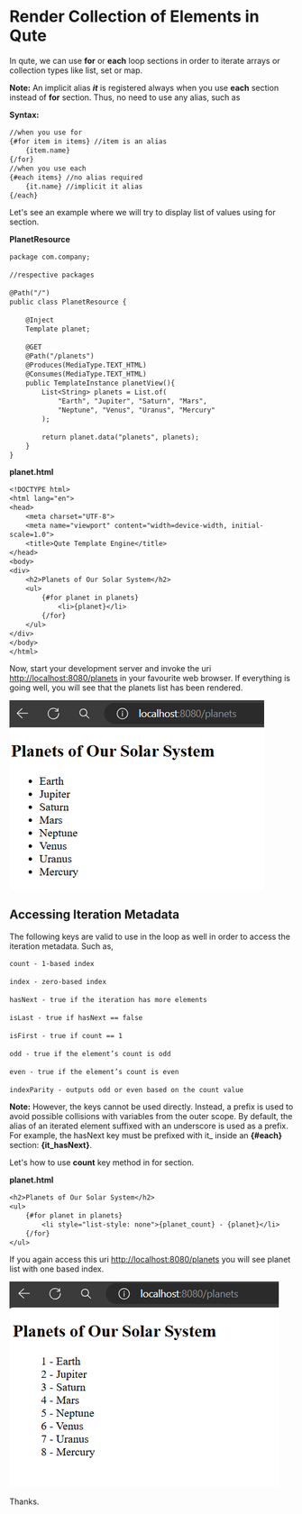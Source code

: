 # Render Collection of Elements in Qute

In qute, we can use **for** or **each** loop sections in order to iterate arrays or collection types like list, set or map.

**Note:** An implicit alias ***it*** is registered always when you use **each** section instead of **for** section. Thus, no need to use any alias, such as

**Syntax:**

```
//when you use for
{#for item in items} //item is an alias
    {item.name}
{/for}
//when you use each
{#each items} //no alias required
    {it.name} //implicit it alias
{/each}
```

Let's see an example where we will try to display list of values using for section.

**PlanetResource**

```
package com.company;

//respective packages

@Path("/")
public class PlanetResource {

    @Inject
    Template planet;

    @GET
    @Path("/planets")
    @Produces(MediaType.TEXT_HTML)
    @Consumes(MediaType.TEXT_HTML)
    public TemplateInstance planetView(){
        List<String> planets = List.of(
            "Earth", "Jupiter", "Saturn", "Mars",
            "Neptune", "Venus", "Uranus", "Mercury"
        );
        
        return planet.data("planets", planets);
    }
}
```

**planet.html**

```
<!DOCTYPE html>
<html lang="en">
<head>
    <meta charset="UTF-8">
    <meta name="viewport" content="width=device-width, initial-scale=1.0">
    <title>Qute Template Engine</title>
</head>
<body>
<div>
    <h2>Planets of Our Solar System</h2>
    <ul>
        {#for planet in planets}
            <li>{planet}</li>
        {/for}
    </ul>
</div>
</body>
</html>
```

Now, start your development server and invoke the uri [http://localhost:8080/planets](http://localhost:8080/planets) in your favourite web browser. If everything is going well, you will see that the planets list has been rendered.

![alt text](image1.png)

## Accessing Iteration Metadata

The following keys are valid to use in the loop as well in order to access the iteration metadata. Such as,


```
count - 1-based index

index - zero-based index

hasNext - true if the iteration has more elements

isLast - true if hasNext == false

isFirst - true if count == 1

odd - true if the element’s count is odd

even - true if the element’s count is even

indexParity - outputs odd or even based on the count value
```

**Note:** However, the keys cannot be used directly. Instead, a prefix is used to avoid possible collisions with variables from the outer scope. By default, the alias of an iterated element suffixed with an underscore is used as a prefix. For example, the hasNext key must be prefixed with it_ inside an **{#each}** section: **{it_hasNext}**.

Let's how to use **count** key method in for section.

**planet.html**

```
<h2>Planets of Our Solar System</h2>
<ul>
    {#for planet in planets}
        <li style="list-style: none">{planet_count} - {planet}</li>
    {/for}
</ul>
```

If you again access this uri [http://localhost:8080/planets](http://localhost:8080/planets) you will see planet list with one based index. 

![alt text](image2.png)

Thanks.


